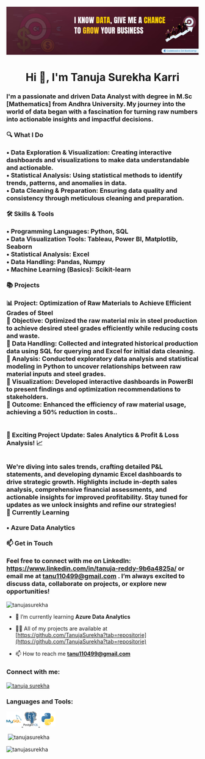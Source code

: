 ![logo](https://github.com/TanujaSurekha/TanujaSurekha/blob/main/data_driven_growth.png)
<h1 align="center">Hi 👋, I'm Tanuja Surekha Karri</h1>
<h3 align="left">I'm a passionate and driven Data Analyst with degree in M.Sc [Mathematics] from Andhra University. My journey into the world of data began with a fascination for turning raw numbers into actionable insights and impactful decisions.
</br></br>🔍 What I Do </br></br>• Data Exploration & Visualization: Creating interactive dashboards and visualizations to make data understandable and actionable.</br> • Statistical Analysis: Using statistical methods to identify trends, patterns, and anomalies in data.</br> • Data Cleaning & Preparation: Ensuring data quality and consistency through meticulous cleaning and preparation.</br></br> 🛠️ Skills & Tools </br></br>• Programming Languages: Python, SQL </br> • Data Visualization Tools: Tableau, Power BI, Matplotlib, Seaborn </br>• Statistical Analysis: Excel </br>• Data Handling: Pandas, Numpy </br>• Machine Learning (Basics): Scikit-learn </br></br>📚 Projects </br></br>📊 Project: Optimization of Raw Materials to Achieve Efficient Grades of Steel </br> Objective: Optimized the raw material mix in steel production to achieve desired steel grades efficiently while reducing costs and waste.</br>  Data Handling: Collected and integrated historical production data using SQL for querying and Excel for initial data cleaning. </br> Analysis: Conducted exploratory data analysis and statistical modeling in Python to uncover relationships between raw material inputs and steel grades.</br>  Visualization: Developed interactive dashboards in PowerBI to present findings and optimization recommendations to stakeholders.</br>  Outcome: Enhanced the efficiency of raw material usage, achieving a 50% reduction in costs.. </br></br>
  <br>🚀 Exciting Project Update: Sales Analytics & Profit & Loss Analysis! 📈</br>

<br>We're diving into sales trends, crafting detailed P&L statements, and developing dynamic Excel dashboards to drive strategic growth. Highlights include in-depth sales analysis, comprehensive financial assessments, and actionable insights for improved profitability. Stay tuned for updates as we unlock insights and refine our strategies!</br>
</n>🌱 Currently Learning </br></br>• Azure Data Analytics </br></br>📫 Get in Touch</br></br> Feel free to connect with me on LinkedIn: https://www.linkedin.com/in/tanuja-reddy-9b6a4825a/ or email me at tanu110499@gmail.com . I’m always excited to discuss data, collaborate on projects, or explore new opportunities!</h3>






<p align="left"> <img src="https://komarev.com/ghpvc/?username=tanujasurekha&label=Profile%20views&color=0e75b6&style=flat" alt="tanujasurekha" /> </p>

- 🌱 I’m currently learning **Azure Data Analytics**

- 👨‍💻 All of my projects are available at [https://github.com/TanujaSurekha?tab=repositorie](https://github.com/TanujaSurekha?tab=repositorie)

- 📫 How to reach me **tanu110499@gmail.com**

<h3 align="left">Connect with me:</h3>
<p align="left">
<a href="https://linkedin.com/in/tanuja surekha" target="blank"><img align="center" src="https://raw.githubusercontent.com/rahuldkjain/github-profile-readme-generator/master/src/images/icons/Social/linked-in-alt.svg" alt="tanuja surekha" height="30" width="40" /></a>
</p>

<h3 align="left">Languages and Tools:</h3>
<p align="left"> <a href="https://www.mysql.com/" target="_blank" rel="noreferrer"> <img src="https://raw.githubusercontent.com/devicons/devicon/master/icons/mysql/mysql-original-wordmark.svg" alt="mysql" width="40" height="40"/> </a> <a href="https://www.postgresql.org" target="_blank" rel="noreferrer"> <img src="https://raw.githubusercontent.com/devicons/devicon/master/icons/postgresql/postgresql-original-wordmark.svg" alt="postgresql" width="40" height="40"/> </a> <a href="https://www.python.org" target="_blank" rel="noreferrer"> <img src="https://raw.githubusercontent.com/devicons/devicon/master/icons/python/python-original.svg" alt="python" width="40" height="40"/> </a> </p>

<p>&nbsp;<img align="center" src="https://github-readme-stats.vercel.app/api?username=tanujasurekha&show_icons=true&locale=en" alt="tanujasurekha" /></p>

<p><img align="center" src="https://github-readme-streak-stats.herokuapp.com/?user=tanujasurekha&" alt="tanujasurekha" /></p>
